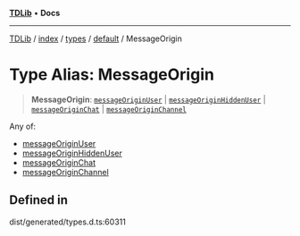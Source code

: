 [**TDLib**](../../../../../../README.md) • **Docs**

***

[TDLib](../../../../../../modules.md) / [index](../../../../../README.md) / [types](../../../README.md) / [default](../README.md) / MessageOrigin

# Type Alias: MessageOrigin

> **MessageOrigin**: [`messageOriginUser`](messageOriginUser.md) \| [`messageOriginHiddenUser`](messageOriginHiddenUser.md) \| [`messageOriginChat`](messageOriginChat.md) \| [`messageOriginChannel`](messageOriginChannel.md)

Any of:
- [messageOriginUser](messageOriginUser.md)
- [messageOriginHiddenUser](messageOriginHiddenUser.md)
- [messageOriginChat](messageOriginChat.md)
- [messageOriginChannel](messageOriginChannel.md)

## Defined in

dist/generated/types.d.ts:60311
